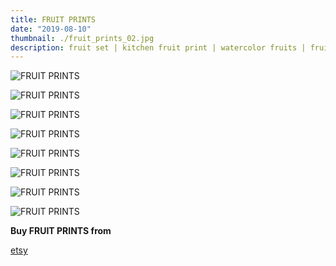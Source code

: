 ```yaml
---
title: FRUIT PRINTS
date: "2019-08-10"
thumbnail: ./fruit_prints_02.jpg
description: fruit set | kitchen fruit print | watercolor fruits | fruit illustration | fruit wall art | watercolor food | fruit poster
---
```


![FRUIT PRINTS](./fruit_prints_01.jpg)

![FRUIT PRINTS](./fruit_prints_02.jpg)

![FRUIT PRINTS](./fruit_prints_03.jpg)

![FRUIT PRINTS](./fruit_prints_04.jpg)

![FRUIT PRINTS](./fruit_prints_05.jpg)

![FRUIT PRINTS](./fruit_prints_06.jpg)

![FRUIT PRINTS](./fruit_prints_07.jpg)

![FRUIT PRINTS](./fruit_prints_08.jpg)


<div class="centered">
<span style="margin-right:5px; font-weight:bold;">Buy FRUIT PRINTS from</span>

[etsy](https://www.etsy.com/listing/661601196/fruit-prints-fruit-set-kitchen-fruit?ref=shop_home_active_7)

</div>


